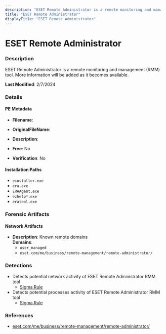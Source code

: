 ```yaml
---
description: "ESET Remote Administrator is a remote monitoring and management (RMM) tool. More information will be added as it becomes available."
title: "ESET Remote Administrator"
displayTitle: "ESET Remote Administrator"
---
```




# ESET Remote Administrator


### Description

ESET Remote Administrator is a remote monitoring and management (RMM) tool. More information will be added as it becomes available.



**Last Modified**: 2/7/2024

### Details


#### PE Metadata
- **Filename**: 
- **OriginalFileName**: 
- **Description**: 


- **Free**: No

- **Verification**: No




#### Installation Paths
- `einstaller.exe`
- `era.exe`
- `ERAAgent.exe`
- `ezhelp*.exe`
- `eratool.exe`

### Forensic Artifacts




#### Network Artifacts
- **Description**: Known remote domains
<br/>**Domains**:
    - `user_managed`
    - `eset.com/me/business/remote-management/remote-administrator/`


### Detections
- Detects potential network activity of ESET Remote Administrator RMM tool
  - [Sigma Rule](https://github.com/magicsword-io/LOLRMM/blob/main/detections/sigma/eset_remote_administrator_network_sigma.yml)
- Detects potential processes activity of ESET Remote Administrator RMM tool
  - [Sigma Rule](https://github.com/magicsword-io/LOLRMM/blob/main/detections/sigma/eset_remote_administrator_processes_sigma.yml)

### References
- [eset.com/me/business/remote-management/remote-administrator/](eset.com/me/business/remote-management/remote-administrator/)


